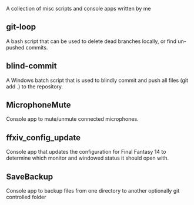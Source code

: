 A collection of misc scripts and console apps written by me

## git-loop
A bash script that can be used to delete dead branches locally, or find un-pushed commits.

## blind-commit
A Windows batch script that is used to blindly commit and push all files (git add .) to the repository.

## MicrophoneMute
Console app to mute/unmute connected microphones.

## ffxiv_config_update
Console app that updates the configuration for Final Fantasy 14 to determine which monitor and windowed status it should open with.

## SaveBackup
Console app to backup files from one directory to another optionally git controlled folder
